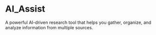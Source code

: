 # AI_Assist
A powerful AI-driven research tool that helps you gather, organize, and analyze information from multiple sources.
